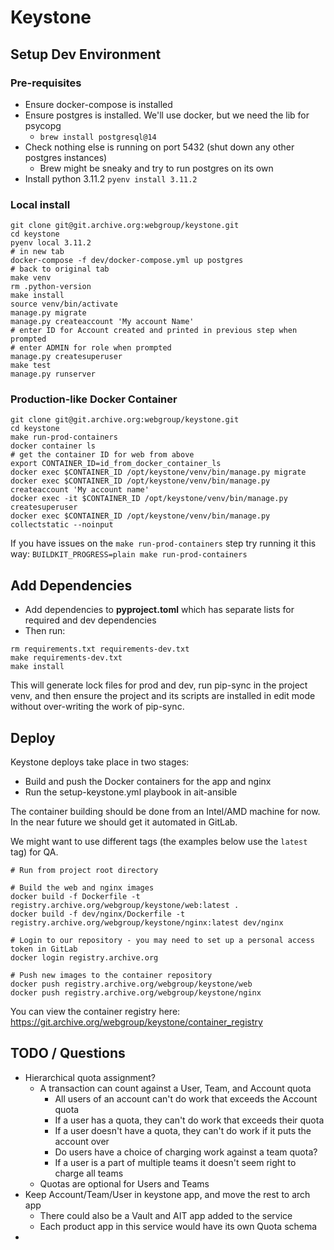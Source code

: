 # Keystone

## Setup Dev Environment

### Pre-requisites

- Ensure docker-compose is installed
- Ensure postgres is installed. We'll use docker, but we need the lib for psycopg
    - `brew install postgresql@14`
- Check nothing else is running on port 5432 (shut down any other postgres instances)
    - Brew might be sneaky and try to run postgres on its own
- Install python 3.11.2 `pyenv install 3.11.2`

### Local install

```shell
git clone git@git.archive.org:webgroup/keystone.git
cd keystone
pyenv local 3.11.2
# in new tab
docker-compose -f dev/docker-compose.yml up postgres
# back to original tab
make venv
rm .python-version
make install
source venv/bin/activate
manage.py migrate
manage.py createaccount 'My account Name'
# enter ID for Account created and printed in previous step when prompted
# enter ADMIN for role when prompted
manage.py createsuperuser
make test
manage.py runserver
```

### Production-like Docker Container

```shell
git clone git@git.archive.org:webgroup/keystone.git
cd keystone
make run-prod-containers
docker container ls
# get the container ID for web from above
export CONTAINER_ID=id_from_docker_container_ls
docker exec $CONTAINER_ID /opt/keystone/venv/bin/manage.py migrate
docker exec $CONTAINER_ID /opt/keystone/venv/bin/manage.py createaccount 'My account name'
docker exec -it $CONTAINER_ID /opt/keystone/venv/bin/manage.py createsuperuser
docker exec $CONTAINER_ID /opt/keystone/venv/bin/manage.py collectstatic --noinput
```

If you have issues on the `make run-prod-containers` step try running it this way:
`BUILDKIT_PROGRESS=plain make run-prod-containers`

## Add Dependencies

- Add dependencies to **pyproject.toml** which has separate lists for required and dev 
dependencies
- Then run:
```shell
rm requirements.txt requirements-dev.txt
make requirements-dev.txt
make install
```
This will generate lock files for prod and dev, run pip-sync in the project venv, 
and then ensure the project and its scripts are installed in edit mode without
over-writing the work of pip-sync.

## Deploy

Keystone deploys take place in two stages:
- Build and push the Docker containers for the app and nginx
- Run the setup-keystone.yml playbook in ait-ansible

The container building should be done from an Intel/AMD machine for now. In the near 
future we should get it automated in GitLab.

We might want to use different tags (the examples below use the `latest` tag) for QA.

```shell
# Run from project root directory

# Build the web and nginx images
docker build -f Dockerfile -t registry.archive.org/webgroup/keystone/web:latest .
docker build -f dev/nginx/Dockerfile -t registry.archive.org/webgroup/keystone/nginx:latest dev/nginx

# Login to our repository - you may need to set up a personal access token in GitLab
docker login registry.archive.org

# Push new images to the container repository
docker push registry.archive.org/webgroup/keystone/web
docker push registry.archive.org/webgroup/keystone/nginx
```

You can view the container registry here:
https://git.archive.org/webgroup/keystone/container_registry


## TODO / Questions

- Hierarchical quota assignment?
    - A transaction can count against a User, Team, and Account quota
      - All users of an account can't do work that exceeds the Account quota
      - If a user has a quota, they can't do work that exceeds their quota
      - If a user doesn't have a quota, they can't do work if it puts the account over
      - Do users have a choice of charging work against a team quota?
      - If a user is a part of multiple teams it doesn't seem right to charge all teams
    - Quotas are optional for Users and Teams
- Keep Account/Team/User in keystone app, and move the rest to arch app
    - There could also be a Vault and AIT app added to the service
    - Each product app in this service would have its own Quota schema
- 
